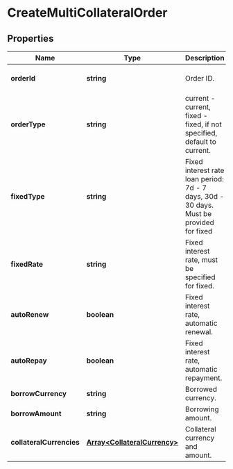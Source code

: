 # CreateMultiCollateralOrder

## Properties

Name | Type | Description | Notes
------------ | ------------- | ------------- | -------------
**orderId** | **string** | Order ID. | [optional] [default to undefined]
**orderType** | **string** | current - current, fixed - fixed, if not specified, default to current. | [optional] [default to undefined]
**fixedType** | **string** | Fixed interest rate loan period: 7d - 7 days, 30d - 30 days. Must be provided for fixed | [optional] [default to undefined]
**fixedRate** | **string** | Fixed interest rate, must be specified for fixed. | [optional] [default to undefined]
**autoRenew** | **boolean** | Fixed interest rate, automatic renewal. | [optional] [default to undefined]
**autoRepay** | **boolean** | Fixed interest rate, automatic repayment. | [optional] [default to undefined]
**borrowCurrency** | **string** | Borrowed currency. | [default to undefined]
**borrowAmount** | **string** | Borrowing amount. | [default to undefined]
**collateralCurrencies** | [**Array&lt;CollateralCurrency&gt;**](CollateralCurrency.md) | Collateral currency and amount. | [optional] [default to undefined]

